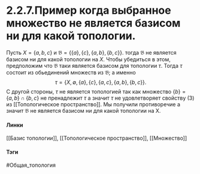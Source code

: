 # 2.2.7.Пример когда выбранное множество не является базисом ни для какой топологии.
Пусть $X=\{a,b,c\}$ и $\mathfrak{B}=\{\{a\},\{c\},\{a,b\},\{b,c\}\}$. тогда $\mathfrak{B}$ не является базисом ни для какой топологии на $X$. Чтобы убедиться в этом, предположим что $\mathfrak{B}$ таки является базисом для топологии $\tau$. Тогда $\tau$ состоит из обьединений множеств из $\mathfrak{B}$; а именно $$\tau=\{X,\emptyset,\{a\},\{c\},\{a,c\},\{a,b\},\{b,c\}\}.$$ С другой стороны, $\tau$ не является топологией так как множество $\{b\}=\{a,b\}\cap\{b,c\}$ не пренадлежит $\tau$ а значит $\tau$ не удовлетворяет свойству (3) из [[Топологическое пространство]]. Мы получили противоречие а значит $\mathfrak{B}$ не является базисом ни для какой топологии на X.

#### Линки
[[Базис топологии]],
[[Топологическое пространство]],
[[Множество]] 
#### Тэги 
 #Общая_топология